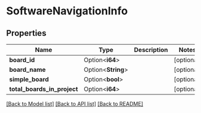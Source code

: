 # SoftwareNavigationInfo

## Properties

Name | Type | Description | Notes
------------ | ------------- | ------------- | -------------
**board_id** | Option<**i64**> |  | [optional]
**board_name** | Option<**String**> |  | [optional]
**simple_board** | Option<**bool**> |  | [optional]
**total_boards_in_project** | Option<**i64**> |  | [optional]

[[Back to Model list]](../README.md#documentation-for-models) [[Back to API list]](../README.md#documentation-for-api-endpoints) [[Back to README]](../README.md)


